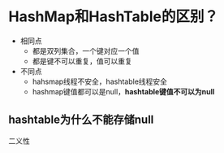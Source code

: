 # HashMap和HashTable的区别？



- 相同点
  - 都是双列集合，一个键对应一个值
  - 都是键不可以重复，值可以重复
- 不同点
  - hahsmap线程不安全，hashtable线程安全
  - hashmap键值都可以是null，**hashtable键值不可以为null**




## hashtable为什么不能存储null

二义性






